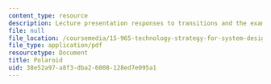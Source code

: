 ```yaml
---
content_type: resource
description: Lecture presentation responses to transitions and the example of Polaroid.
file: null
file_location: /coursemedia/15-965-technology-strategy-for-system-design-and-management-spring-2009/38e52a97a8f3dba26008128ed7e095a1_MIT15_965S09_Lec09.pdf
file_type: application/pdf
resourcetype: Document
title: Polaroid
uid: 38e52a97-a8f3-dba2-6008-128ed7e095a1
---
```

